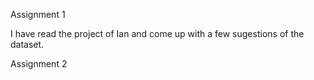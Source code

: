 Assignment 1

I have read the project of Ian and come up with a few sugestions of the dataset. 

Assignment 2

